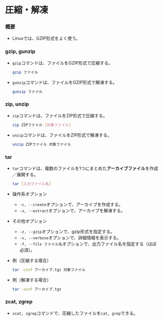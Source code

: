 ﻿# 圧縮・解凍

### 概要

- Linuxでは、GZIP形式をよく使う。

### gzip, gunzip

- `gzip`コマンドは、ファイルをGZIP形式で圧縮する。

  ```bash
  gzip ファイル
  ```

- `gunzip`コマンドは、ファイルをGZIP形式で解凍する。

  ```bash
  gunzip ファイル
  ```

### zip, unzip

- `zip`コマンドは、ファイルをZIP形式で圧縮する。

  ```bash
  zip ZIPファイル [対象ファイル]
  ```

- `unzip`コマンドは、ファイルをZIP形式で解凍する。

  ```bash
  unzip ZIPファイル 対象ファイル
  ```

### tar

- `tar`コマンドは、複数のファイルを1つにまとめた**アーカイブファイル**を作成／展開する。

  ```bash
  tar [入力ファイル名]
  ```

- 操作系オプション
  - `-c, --create`オプションで、アーカイブを作成する。
  - `-x, --extract`オプションで、アーカイブを解凍する。
- その他オプション
  - `-z, --gzip`オプションで、gzip形式を指定する。
  - `-v, --verbose`オプションで、詳細情報を表示する。
  - `-f, --file ファイル名`オプションで、出力ファイル名を指定する（ほぼ必須）。
- 例（圧縮する場合）

  ```bash
  tar -czvf アーカイブ.tgz 対象ファイル
  ```

- 例（解凍する場合）

  ```bash
  tar -xzvf アーカイブ.tgz
  ```

### zcat, zgrep

- `zcat, zgrep`コマンドで、圧縮したファイルを`cat, grep`できる。
